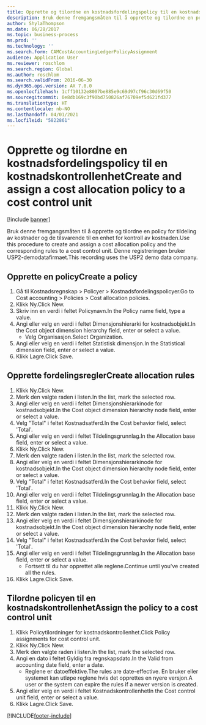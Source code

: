 ```yaml
---
title: Opprette og tilordne en kostnadsfordelingspolicy til en kostnadskontrollenhet
description: Bruk denne fremgangsmåten til å opprette og tilordne en policy for tildeling av kostnader og de tilsvarende til en enhet for kontroll av kostnaden.
author: ShylaThompson
ms.date: 06/28/2017
ms.topic: business-process
ms.prod: ''
ms.technology: ''
ms.search.form: CAMCostAccountingLedgerPolicyAssignment
audience: Application User
ms.reviewer: roschlom
ms.search.region: Global
ms.author: roschlom
ms.search.validFrom: 2016-06-30
ms.dyn365.ops.version: AX 7.0.0
ms.openlocfilehash: 1cff10132e8007be885e9c69d97cf96c30d69f50
ms.sourcegitcommit: 0e8db169c3f90bd750826af76709ef5d621fd377
ms.translationtype: HT
ms.contentlocale: nb-NO
ms.lasthandoff: 04/01/2021
ms.locfileid: "5822861"
---
```

# <a name="create-and-assign-a-cost-allocation-policy-to-a-cost-control-unit"></a><span data-ttu-id="b4357-103">Opprette og tilordne en kostnadsfordelingspolicy til en kostnadskontrollenhet</span><span class="sxs-lookup"><span data-stu-id="b4357-103">Create and assign a cost allocation policy to a cost control unit</span></span>

[!include [banner](../../includes/banner.md)]

<span data-ttu-id="b4357-104">Bruk denne fremgangsmåten til å opprette og tilordne en policy for tildeling av kostnader og de tilsvarende til en enhet for kontroll av kostnaden.</span><span class="sxs-lookup"><span data-stu-id="b4357-104">Use this procedure to create and assign a cost allocation policy and the corresponding rules to a cost control unit.</span></span> <span data-ttu-id="b4357-105">Denne registreringen bruker USP2-demodatafirmaet.</span><span class="sxs-lookup"><span data-stu-id="b4357-105">This recording uses the USP2 demo data company.</span></span>


## <a name="create-a-policy"></a><span data-ttu-id="b4357-106">Opprette en policy</span><span class="sxs-lookup"><span data-stu-id="b4357-106">Create a policy</span></span>
1. <span data-ttu-id="b4357-107">Gå til Kostnadsregnskap > Policyer > Kostnadsfordelingspolicyer.</span><span class="sxs-lookup"><span data-stu-id="b4357-107">Go to Cost accounting > Policies > Cost allocation policies.</span></span>
2. <span data-ttu-id="b4357-108">Klikk Ny.</span><span class="sxs-lookup"><span data-stu-id="b4357-108">Click New.</span></span>
3. <span data-ttu-id="b4357-109">Skriv inn en verdi i feltet Policynavn.</span><span class="sxs-lookup"><span data-stu-id="b4357-109">In the Policy name field, type a value.</span></span>
4. <span data-ttu-id="b4357-110">Angi eller velg en verdi i feltet Dimensjonshierarki for kostnadsobjekt.</span><span class="sxs-lookup"><span data-stu-id="b4357-110">In the Cost object dimension hierarchy field, enter or select a value.</span></span>
    * <span data-ttu-id="b4357-111">Velg Organisasjon.</span><span class="sxs-lookup"><span data-stu-id="b4357-111">Select Organization.</span></span>  
5. <span data-ttu-id="b4357-112">Angi eller velg en verdi i feltet Statistisk dimensjon.</span><span class="sxs-lookup"><span data-stu-id="b4357-112">In the Statistical dimension field, enter or select a value.</span></span>
6. <span data-ttu-id="b4357-113">Klikk Lagre.</span><span class="sxs-lookup"><span data-stu-id="b4357-113">Click Save.</span></span>

## <a name="create-allocation-rules"></a><span data-ttu-id="b4357-114">Opprette fordelingsregler</span><span class="sxs-lookup"><span data-stu-id="b4357-114">Create allocation rules</span></span>
1. <span data-ttu-id="b4357-115">Klikk Ny.</span><span class="sxs-lookup"><span data-stu-id="b4357-115">Click New.</span></span>
2. <span data-ttu-id="b4357-116">Merk den valgte raden i listen.</span><span class="sxs-lookup"><span data-stu-id="b4357-116">In the list, mark the selected row.</span></span>
3. <span data-ttu-id="b4357-117">Angi eller velg en verdi i feltet Dimensjonshierarkinode for kostnadsobjekt.</span><span class="sxs-lookup"><span data-stu-id="b4357-117">In the Cost object dimension hierarchy node field, enter or select a value.</span></span>
4. <span data-ttu-id="b4357-118">Velg "Total" i feltet Kostnadsatferd.</span><span class="sxs-lookup"><span data-stu-id="b4357-118">In the Cost behavior field, select 'Total'.</span></span>
5. <span data-ttu-id="b4357-119">Angi eller velg en verdi i feltet Tildelingsgrunnlag.</span><span class="sxs-lookup"><span data-stu-id="b4357-119">In the Allocation base field, enter or select a value.</span></span>
6. <span data-ttu-id="b4357-120">Klikk Ny.</span><span class="sxs-lookup"><span data-stu-id="b4357-120">Click New.</span></span>
7. <span data-ttu-id="b4357-121">Merk den valgte raden i listen.</span><span class="sxs-lookup"><span data-stu-id="b4357-121">In the list, mark the selected row.</span></span>
8. <span data-ttu-id="b4357-122">Angi eller velg en verdi i feltet Dimensjonshierarkinode for kostnadsobjekt.</span><span class="sxs-lookup"><span data-stu-id="b4357-122">In the Cost object dimension hierarchy node field, enter or select a value.</span></span>
9. <span data-ttu-id="b4357-123">Velg "Total" i feltet Kostnadsatferd.</span><span class="sxs-lookup"><span data-stu-id="b4357-123">In the Cost behavior field, select 'Total'.</span></span>
10. <span data-ttu-id="b4357-124">Angi eller velg en verdi i feltet Tildelingsgrunnlag.</span><span class="sxs-lookup"><span data-stu-id="b4357-124">In the Allocation base field, enter or select a value.</span></span>
11. <span data-ttu-id="b4357-125">Klikk Ny.</span><span class="sxs-lookup"><span data-stu-id="b4357-125">Click New.</span></span>
12. <span data-ttu-id="b4357-126">Merk den valgte raden i listen.</span><span class="sxs-lookup"><span data-stu-id="b4357-126">In the list, mark the selected row.</span></span>
13. <span data-ttu-id="b4357-127">Angi eller velg en verdi i feltet Dimensjonshierarkinode for kostnadsobjekt.</span><span class="sxs-lookup"><span data-stu-id="b4357-127">In the Cost object dimension hierarchy node field, enter or select a value.</span></span>
14. <span data-ttu-id="b4357-128">Velg "Total" i feltet Kostnadsatferd.</span><span class="sxs-lookup"><span data-stu-id="b4357-128">In the Cost behavior field, select 'Total'.</span></span>
15. <span data-ttu-id="b4357-129">Angi eller velg en verdi i feltet Tildelingsgrunnlag.</span><span class="sxs-lookup"><span data-stu-id="b4357-129">In the Allocation base field, enter or select a value.</span></span>
    * <span data-ttu-id="b4357-130">Fortsett til du har opprettet alle reglene.</span><span class="sxs-lookup"><span data-stu-id="b4357-130">Continue until you've created all the rules.</span></span>  
16. <span data-ttu-id="b4357-131">Klikk Lagre.</span><span class="sxs-lookup"><span data-stu-id="b4357-131">Click Save.</span></span>

## <a name="assign-the-policy-to-a-cost-control-unit"></a><span data-ttu-id="b4357-132">Tilordne policyen til en kostnadskontrollenhet</span><span class="sxs-lookup"><span data-stu-id="b4357-132">Assign the policy to a cost control unit</span></span>
1. <span data-ttu-id="b4357-133">Klikk Policytilordninger for kostnadskontrollenhet.</span><span class="sxs-lookup"><span data-stu-id="b4357-133">Click Policy assignments for cost control unit.</span></span>
2. <span data-ttu-id="b4357-134">Klikk Ny.</span><span class="sxs-lookup"><span data-stu-id="b4357-134">Click New.</span></span>
3. <span data-ttu-id="b4357-135">Merk den valgte raden i listen.</span><span class="sxs-lookup"><span data-stu-id="b4357-135">In the list, mark the selected row.</span></span>
4. <span data-ttu-id="b4357-136">Angi en dato i feltet Gyldig fra regnskapsdato.</span><span class="sxs-lookup"><span data-stu-id="b4357-136">In the Valid from accounting date field, enter a date.</span></span>
    * <span data-ttu-id="b4357-137">Reglene er datoeffektive.</span><span class="sxs-lookup"><span data-stu-id="b4357-137">The rules are date-effective.</span></span> <span data-ttu-id="b4357-138">En bruker eller systemet kan utløpe reglene hvis det opprettes en nyere versjon.</span><span class="sxs-lookup"><span data-stu-id="b4357-138">A user or the system can expire the rules if a newer version is created.</span></span>  
5. <span data-ttu-id="b4357-139">Angi eller velg en verdi i feltet Kostnadskontrollenhet</span><span class="sxs-lookup"><span data-stu-id="b4357-139">In the Cost control unit field, enter or select a value.</span></span>
6. <span data-ttu-id="b4357-140">Klikk Lagre.</span><span class="sxs-lookup"><span data-stu-id="b4357-140">Click Save.</span></span>



[!INCLUDE[footer-include](../../../includes/footer-banner.md)]